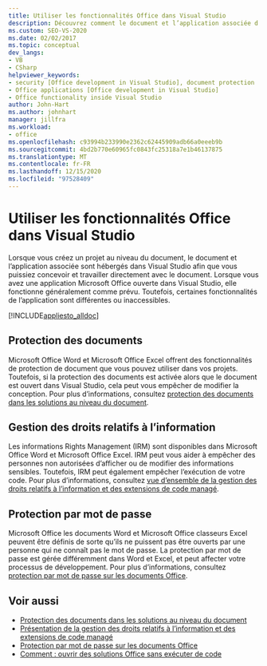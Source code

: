 ```yaml
---
title: Utiliser les fonctionnalités Office dans Visual Studio
description: Découvrez comment le document et l’application associée d’un projet au niveau du document sont hébergés dans Visual Studio afin que vous puissiez travailler directement avec le document.
ms.custom: SEO-VS-2020
ms.date: 02/02/2017
ms.topic: conceptual
dev_langs:
- VB
- CSharp
helpviewer_keywords:
- security [Office development in Visual Studio], document protection
- Office applications [Office development in Visual Studio]
- Office functionality inside Visual Studio
author: John-Hart
ms.author: johnhart
manager: jillfra
ms.workload:
- office
ms.openlocfilehash: c93994b233990e2362c62445909adb66a0eeeb9b
ms.sourcegitcommit: 4bd2b770e60965fc0843fc25318a7e1b46137875
ms.translationtype: MT
ms.contentlocale: fr-FR
ms.lasthandoff: 12/15/2020
ms.locfileid: "97528409"
---
```

# <a name="use-office-functionality-inside-of-visual-studio"></a>Utiliser les fonctionnalités Office dans Visual Studio
  Lorsque vous créez un projet au niveau du document, le document et l’application associée sont hébergés dans Visual Studio afin que vous puissiez concevoir et travailler directement avec le document. Lorsque vous avez une application Microsoft Office ouverte dans Visual Studio, elle fonctionne généralement comme prévu. Toutefois, certaines fonctionnalités de l’application sont différentes ou inaccessibles.

 [!INCLUDE[appliesto_alldoc](../vsto/includes/appliesto-alldoc-md.md)]

## <a name="document-protection"></a>Protection des documents
 Microsoft Office Word et Microsoft Office Excel offrent des fonctionnalités de protection de document que vous pouvez utiliser dans vos projets. Toutefois, si la protection des documents est activée alors que le document est ouvert dans Visual Studio, cela peut vous empêcher de modifier la conception. Pour plus d’informations, consultez [protection des documents dans les solutions au niveau du document](../vsto/document-protection-in-document-level-solutions.md).

## <a name="information-rights-management"></a>Gestion des droits relatifs à l’information
 Les informations Rights Management (IRM) sont disponibles dans Microsoft Office Word et Microsoft Office Excel. IRM peut vous aider à empêcher des personnes non autorisées d’afficher ou de modifier des informations sensibles. Toutefois, IRM peut également empêcher l’exécution de votre code. Pour plus d’informations, consultez [vue d’ensemble de la gestion des droits relatifs à l’information et des extensions de code managé](../vsto/information-rights-management-and-managed-code-extensions-overview.md).

## <a name="password-protection"></a>Protection par mot de passe
 Microsoft Office les documents Word et Microsoft Office classeurs Excel peuvent être définis de sorte qu’ils ne puissent pas être ouverts par une personne qui ne connaît pas le mot de passe. La protection par mot de passe est gérée différemment dans Word et Excel, et peut affecter votre processus de développement. Pour plus d’informations, consultez [protection par mot de passe sur les documents Office](../vsto/password-protection-on-office-documents.md).

## <a name="see-also"></a>Voir aussi
- [Protection des documents dans les solutions au niveau du document](../vsto/document-protection-in-document-level-solutions.md)
- [Présentation de la gestion des droits relatifs à l’information et des extensions de code managé](../vsto/information-rights-management-and-managed-code-extensions-overview.md)
- [Protection par mot de passe sur les documents Office](../vsto/password-protection-on-office-documents.md)
- [Comment : ouvrir des solutions Office sans exécuter de code](../vsto/how-to-open-office-solutions-without-running-code.md)
